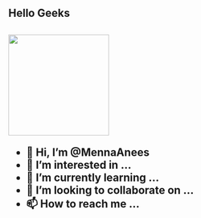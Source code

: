 <h2> Hello Geeks <h2/>
<img align='center' src='https://raw.githubusercontent.com/mayankchaudhary26/Cool-Readme-ideas/master/data/octocat/codercat.jpg' width='200"'>

- 👋 Hi, I’m @MennaAnees
- 👀 I’m interested in ...
- 🌱 I’m currently learning ...
- 💞️ I’m looking to collaborate on ...
- 📫 How to reach me ...



<!---
MennaAnees/MennaAnees is a ✨ special ✨ repository because its `README.md` (this file) appears on your GitHub profile.
You can click the Preview link to take a look at your changes.
--->
